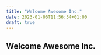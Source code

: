 ```yaml
---
title: "Welcome Awesome Inc."
date: 2023-01-06T11:56:54+01:00
draft: true
---
```


## Welcome Awesome Inc.
